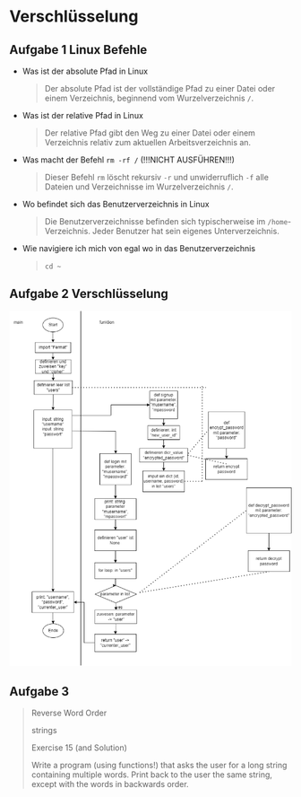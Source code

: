 # Verschlüsselung

## Aufgabe 1 Linux Befehle

- Was ist der absolute Pfad in Linux
    > Der absolute Pfad ist der vollständige Pfad zu einer Datei oder einem Verzeichnis, beginnend vom Wurzelverzeichnis ``/``.
- Was ist der relative Pfad in Linux
    > Der relative Pfad gibt den Weg zu einer Datei oder einem Verzeichnis relativ zum aktuellen Arbeitsverzeichnis an.
- Was macht der Befehl ``rm -rf /`` (!!!NICHT AUSFÜHREN!!!)
    > Dieser Befehl `rm` löscht rekursiv `-r` und unwiderruflich ``-f`` alle Dateien und Verzeichnisse im Wurzelverzeichnis ``/``.
- Wo befindet sich das Benutzerverzeichnis in Linux
    > Die Benutzerverzeichnisse befinden sich typischerweise im ``/home``-Verzeichnis. Jeder Benutzer hat sein eigenes Unterverzeichnis.
- Wie navigiere ich mich von egal wo in das Benutzerverzeichnis
    > ``cd ~``

## Aufgabe 2 Verschlüsselung

![Flussdiagramms](./images/060225_aufgabe2.drawio.png)

## Aufgabe 3

> Reverse Word Order
>
> strings
>
> Exercise 15 (and Solution)
>
> Write a program (using functions!) that asks the user for a long string containing multiple words. Print back to the user the same string, except with the words in backwards order.
